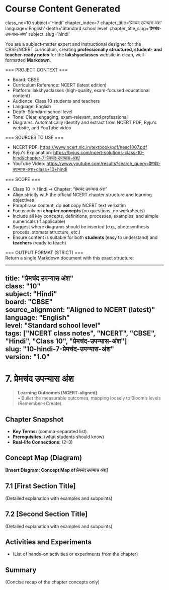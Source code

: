 # Course Content Generated

class_no=10
subject='Hindi'
chapter_index=7
chapter_title='प्रेमचंद उपन्यास अंश'
language='English'
depth='Standard school level'
chapter_title_slug='प्रेमचंद-उपन्यास-अंश'
subject_slug='hindi'

You are a subject-matter expert and instructional designer for the CBSE/NCERT curriculum, creating **professionally structured, student- and teacher-ready notes** for the **lakshyaclasses** website in clean, well-formatted **Markdown**.

=== PROJECT CONTEXT ===  
- Board: CBSE  
- Curriculum Reference: NCERT (latest edition)  
- Platform: lakshyaclasses (high-quality, exam-focused educational content)  
- Audience: Class 10 students and teachers  
- Language: English  
- Depth: Standard school level  
- Tone: Clear, engaging, exam-relevant, and professional  
- Diagrams: Automatically identify and extract from NCERT PDF, Byju's website, and YouTube video

=== SOURCES TO USE ===  
- NCERT PDF: https://www.ncert.nic.in/textbook/pdf/hesc1007.pdf  
- Byju's Explanation: https://byjus.com/ncert-solutions-class-10-hindi/chapter-7-प्रेमचंद-उपन्यास-अंश/  
- YouTube Video: https://www.youtube.com/results?search_query=प्रेमचंद-उपन्यास-अंश+class+10+hindi

=== SCOPE ===  
- Class 10 → Hindi → Chapter: “प्रेमचंद उपन्यास अंश”  
- Align strictly with the official NCERT chapter structure and learning objectives  
- Paraphrase content; do **not** copy NCERT text verbatim  
- Focus only on **chapter concepts** (no questions, no worksheets)  
- Include all key concepts, definitions, processes, examples, and simple numericals (if applicable)  
- Suggest where diagrams should be inserted (e.g., photosynthesis process, stomata structure, etc.)  
- Ensure content is suitable for both **students** (easy to understand) and **teachers** (ready to teach)

=== OUTPUT FORMAT (STRICT) ===  
Return a single Markdown document with this exact structure:

---
title: "प्रेमचंद उपन्यास अंश"  
class: "10"  
subject: "Hindi"  
board: "CBSE"  
source_alignment: "Aligned to NCERT (latest)"  
language: "English"  
level: "Standard school level"  
tags: ["NCERT class notes", "NCERT", "CBSE", "Hindi", "Class 10", "प्रेमचंद-उपन्यास-अंश"]  
slug: "10-hindi-7-प्रेमचंद-उपन्यास-अंश"  
version: "1.0"  
---

# 7. प्रेमचंद उपन्यास अंश

> **Learning Outcomes (NCERT-aligned)**  
> • Bullet the measurable outcomes, mapping loosely to Bloom’s levels (Remember→Create).

## Chapter Snapshot  
- **Key Terms:** (comma-separated list)  
- **Prerequisites:** (what students should know)  
- **Real-life Connections:** (2–3)

## Concept Map (Diagram)  
<!-- Diagram will be extracted from sources. Placeholder below. -->  
**[Insert Diagram: Concept Map of प्रेमचंद उपन्यास अंश]**

## 7.1 [First Section Title]  
(Detailed explanation with examples and subpoints)

## 7.2 [Second Section Title]  
(Detailed explanation with examples and subpoints)

## Activities and Experiments  
- (List of hands-on activities or experiments from the chapter)

## Summary  
(Concise recap of the chapter concepts only)


<!-- End of Course Content -->